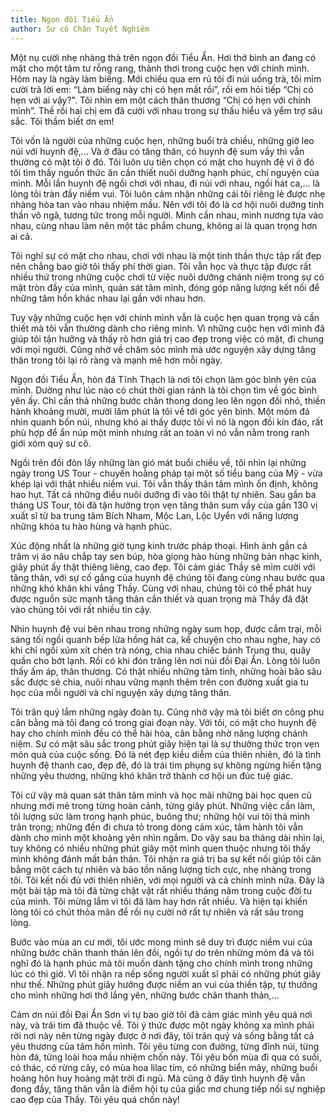 ```yaml
---
title: Ngọn đồi Tiểu Ẩn
author: Sư cô Chân Tuyết Nghiêm
---
```


Một nụ cười nhẹ nhàng thả trên ngọn đồi Tiểu Ẩn. Hơi thở bình an đang có mặt cho một tâm tư rỗng rang, thảnh thơi trong cuộc hẹn với chính mình. Hôm nay là ngày làm biếng. Mới chiều qua em rủ tôi đi núi uống trà, tôi mỉm cười trả lời em: “Làm biếng này chị có hẹn mất rồi”, rồi em hỏi tiếp “Chị có hẹn với ai vậy?". Tôi nhìn em một cách thân thương “Chị có hẹn với chính mình”. Thế rồi hai chị em đã cười với nhau trong sự thấu hiểu và yểm trợ sâu sắc. Tôi thầm biết ơn em!

Tôi vốn là người của những cuộc hẹn, những buổi trà chiều, những giờ leo núi với huynh đệ,… Và ở đâu có tăng thân, có huynh đệ sum vầy thì vẫn thường có mặt tôi ở đó. Tôi luôn ưu tiên chọn có mặt cho huynh đệ vì ở đó tôi tìm thấy nguồn thức ăn cần thiết nuôi dưỡng hạnh phúc, chí nguyện của mình. Mỗi lần huynh đệ ngồi chơi với nhau, đi núi với nhau, ngồi hát ca,… là lòng tôi tràn đầy niềm vui. Tôi luôn cảm nhận những cái tôi riêng lẻ được nhẹ nhàng hòa tan vào nhau nhiệm mầu. Nên với tôi đó là cơ hội nuôi dưỡng tinh thần vô ngã, tương tức trong mỗi người. Mình cần nhau, mình nương tựa vào nhau, cùng nhau làm nên một tác phẩm chung, không ai là quan trọng hơn ai cả.

Tôi nghĩ sự có mặt cho nhau, chơi với nhau là một tinh thần thực tập rất đẹp nên chẳng bao giờ tôi thấy phí thời gian. Tôi vẫn học và thực tập được rất nhiều thứ trong những cuộc chơi từ việc nuôi dưỡng chánh niệm trong sự có mặt tròn đầy của mình, quán sát tâm mình, đóng góp năng lượng kết nối để những tâm hồn khác nhau lại gần với nhau hơn.

Tuy vậy những cuộc hẹn với chính mình vẫn là cuộc hẹn quan trọng và cần thiết mà tôi vẫn thường dành cho riêng mình. Vì những cuộc hẹn với mình đã giúp tôi tận hưởng và thấy rõ hơn giá trị cao đẹp trong việc có mặt, đi chung với mọi người. Cũng nhờ về chăm sóc mình mà ước nguyện xây dựng tăng thân trong tôi lại rõ ràng và mạnh mẽ hơn mỗi ngày.

Ngọn đồi Tiểu Ẩn, hòn đá Tĩnh Thạch là nơi tôi chọn làm góc bình yên của mình. Dường như lúc nào có chút thời gian rảnh là tôi chọn tìm về góc bình yên ấy. Chỉ cần thả những bước chân thong dong leo lên ngọn đồi nhỏ, thiền hành khoảng mười, mười lăm phút là tôi về tới góc yên bình. Một mỏm đá nhìn quanh bốn núi, nhưng khó ai thấy được tôi vì nó là ngọn đồi kín đáo, rất phù hợp để ẩn núp một mình nhưng rất an toàn vì nó vẫn nằm trong ranh giới xóm quý sư cô.

Ngồi trên đồi đón lấy những làn gió mát buổi chiều về, tôi nhìn lại những ngày trong US Tour - chuyến hoằng pháp tại một số tiểu bang của Mỹ - vừa khép lại với thật nhiều niềm vui. Tôi vẫn thấy thân tâm mình ổn định, không hao hụt. Tất cả những điều nuôi dưỡng đi vào tôi thật tự nhiên. Sau gần ba tháng US Tour, tôi đã tận hưởng trọn vẹn tăng thân sum vầy của gần 130 vị xuất sĩ từ ba trung tâm Bích Nham, Mộc Lan, Lộc Uyển với năng lượng những khóa tu hào hùng và hạnh phúc.

Xúc động nhất là những giờ tụng kinh trước pháp thoại. Hình ảnh gần cả trăm vị áo nâu chắp tay sen búp, hòa giọng hào hùng những bản nhạc kinh, giây phút ấy thật thiêng liêng, cao đẹp. Tôi cảm giác Thầy sẽ mỉm cười với tăng thân, với sự cố gắng của huynh đệ chúng tôi đang cùng nhau bước qua những khó khăn khi vắng Thầy. Cùng với nhau, chúng tôi có thể phát huy được nguồn sức mạnh tăng thân cần thiết và quan trọng mà Thầy đã đặt vào chúng tôi với rất nhiều tin cậy.

Nhìn huynh đệ vui bên nhau trong những ngày sum họp, được cắm trại, mỗi sáng tối ngồi quanh bếp lửa hồng hát ca, kể chuyện cho nhau nghe, hay có khi chỉ ngồi xúm xít chén trà nóng, chia nhau chiếc bánh Trung thu, quây quần cho bớt lạnh. Rồi có khi đón trăng lên nơi núi đồi Đại Ẩn. Lòng tôi luôn thấy ấm áp, thân thương. Có thật nhiều những tâm tình, những hoài bão sâu sắc được sẻ chia, nuôi nhau vững mạnh thêm trên con đường xuất gia tu học của mỗi người và chí nguyện xây dựng tăng thân.

Tôi trân quý lắm những ngày đoàn tụ. Cũng nhờ vậy mà tôi biết ơn công phu cân bằng mà tôi đang có trong giai đoạn này. Với tôi, có mặt cho huynh đệ hay cho chính mình đều có thể hài hòa, cân bằng nhờ năng lượng chánh niệm. Sự có mặt sâu sắc trong phút giây hiện tại là sự thưởng thức trọn vẹn món quà của cuộc sống. Đó là nét đẹp kiều diễm của thiên nhiên, đó là tình huynh đệ thanh cao, đẹp đẽ, đó là trái tim phụng sự không ngừng hiến tặng những yêu thương, những khó khăn trở thành cơ hội un đúc tuệ giác.

Tôi cứ vậy mà quan sát thân tâm mình và học mãi những bài học quen cũ nhưng mới mẻ trong từng hoàn cảnh, từng giây phút. Những việc cần làm, tôi lượng sức làm trong hạnh phúc, buông thư; những hội vui tôi thả mình trân trọng; những đến đi chưa tỏ trong dòng cảm xúc, tâm hành tôi vẫn dành cho mình một khoảng yên nhìn ngắm. Do vậy sau ba tháng dài nhìn lại, tuy không có nhiều những phút giây một mình quen thuộc nhưng tôi thấy mình không đánh mất bản thân. Tôi nhận ra giá trị ba sự kết nối giúp tôi cân bằng một cách tự nhiên và bảo tồn năng lượng tích cực, nhẹ nhàng trong tôi. Tôi kết nối đủ với thiên nhiên, với mọi người và cả chính mình nữa. Đây là một bài tập mà tôi đã từng chật vật rất nhiều tháng năm trong cuộc đời tu của mình. Tôi mừng lắm vì tôi đã làm hay hơn rất nhiều. Và hiện tại khiến lòng tôi có chút thỏa mãn để rồi nụ cười nở rất tự nhiên và rất sâu trong lòng.

Bước vào mùa an cư mới, tôi ước mong mình sẽ duy trì được niềm vui của những bước chân thanh thản lên đồi, ngồi tự do trên những mỏm đá và tôi nghĩ đó là hạnh phúc mà tôi muốn dành tặng cho chính mình trong những lúc có thì giờ. Vì tôi nhận ra nếp sống người xuất sĩ phải có những phút giây như thế. Những phút giây hưởng được niềm an vui của thiền tập, tự thưởng cho mình những hơi thở lắng yên, những bước chân thanh thản,…

Cám ơn núi đồi Đại Ẩn Sơn vì tự bao giờ tôi đã cảm giác mình yêu quá nơi này, và trái tim đã thuộc về. Tôi ý thức được một ngày không xa mình phải rời nơi này nên từng ngày được ở nơi đây, tôi trân quý và sống bằng tất cả yêu thương của tâm hồn mình. Tôi yêu từng con đường, từng đỉnh núi, từng hòn đá, từng loài hoa mầu nhiệm chốn này. Tôi yêu bốn mùa đi qua có suối, có thác, có rừng cây, có mùa hoa lilac tím, có những biển mây, những buổi hoàng hôn huy hoàng mặt trời đi ngủ. Mà cũng ở đây tình huynh đệ vẫn đong đầy, tăng thân vẫn là điểm hội tụ của giấc mơ chung tiếp nối sự nghiệp cao đẹp của Thầy. Tôi yêu quá chốn này!
